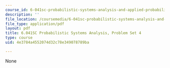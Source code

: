 ```yaml
---
course_id: 6-041sc-probabilistic-systems-analysis-and-applied-probability-fall-2013
description: ''
file_location: /coursemedia/6-041sc-probabilistic-systems-analysis-and-applied-probability-fall-2013/4e3784a4552074d32c78e349078789ba_MIT6_041SCF13_assn04.pdf
file_type: application/pdf
layout: pdf
title: 6.041SC Probabilistic Systems Analysis, Problem Set 4
type: course
uid: 4e3784a4552074d32c78e349078789ba

---
```

None